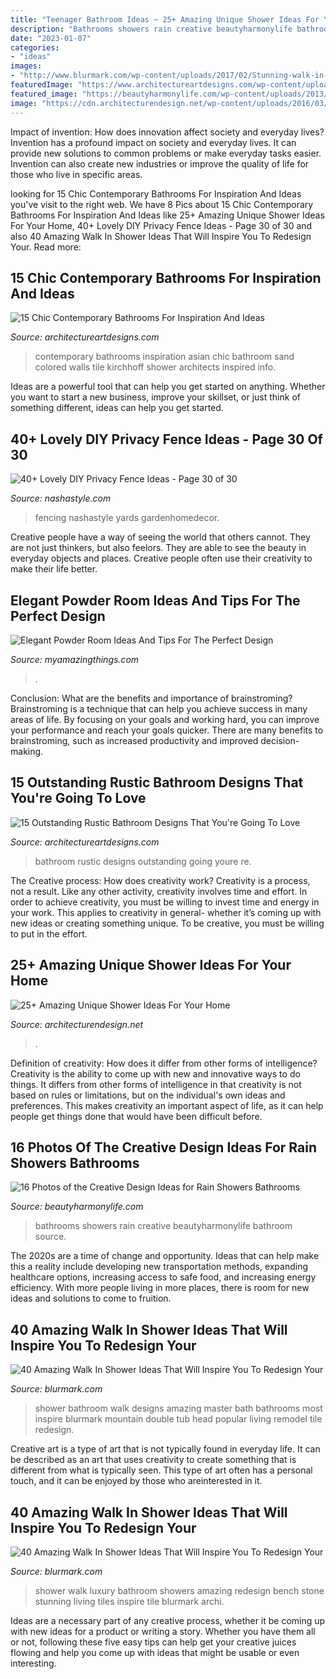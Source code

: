 ```yaml
---
title: "Teenager Bathroom Ideas ~ 25+ Amazing Unique Shower Ideas For Your Home"
description: "Bathrooms showers rain creative beautyharmonylife bathroom source"
date: "2023-01-07"
categories:
- "ideas"
images:
- "http://www.blurmark.com/wp-content/uploads/2017/02/Stunning-walk-in-shower.jpg"
featuredImage: "https://www.architectureartdesigns.com/wp-content/uploads/2015/02/15-Chic-Contemporary-Bathrooms-For-Inspiration-And-Ideas-12-630x936.jpg"
featured_image: "https://beautyharmonylife.com/wp-content/uploads/2013/09/Contemporary-Bathroom-Ideas.jpg"
image: "https://cdn.architecturendesign.net/wp-content/uploads/2016/03/AD-Amazing-Unique-Shower-Ideas-For-Your-Home-20.jpg"
---
```



Impact of invention: How does innovation affect society and everyday lives?
Invention has a profound impact on society and everyday lives. It can provide new solutions to common problems or make everyday tasks easier. Invention can also create new industries or improve the quality of life for those who live in specific areas.

	

		
looking for 15 Chic Contemporary Bathrooms For Inspiration And Ideas you've visit to the right web. We have 8 Pics about 15 Chic Contemporary Bathrooms For Inspiration And Ideas like 25+ Amazing Unique Shower Ideas For Your Home, 40+ Lovely DIY Privacy Fence Ideas - Page 30 of 30 and also 40 Amazing Walk In Shower Ideas That Will Inspire You To Redesign Your. Read more:
		
    
## 15 Chic Contemporary Bathrooms For Inspiration And Ideas

<img loading=lazy src="https://www.architectureartdesigns.com/wp-content/uploads/2015/02/15-Chic-Contemporary-Bathrooms-For-Inspiration-And-Ideas-12-630x936.jpg" onerror="this.onerror=null;this.src='https://tse4.mm.bing.net/th?id=OIP.lf2dCk2Yn0tjeOmlNzaP1AHaLA&amp;pid=15.1';" alt="15 Chic Contemporary Bathrooms For Inspiration And Ideas">

_Source: architectureartdesigns.com_

>contemporary bathrooms inspiration asian chic bathroom sand colored walls tile kirchhoff shower architects inspired info. 

	

Ideas are a powerful tool that can help you get started on anything. Whether you want to start a new business, improve your skillset, or just think of something different, ideas can help you get started.

    
## 40+ Lovely DIY Privacy Fence Ideas - Page 30 Of 30

<img loading=lazy src="https://nashastyle.com/wp-content/uploads/2018/09/40-Lovely-DIY-Privacy-Fence-Ideas-36.jpg" onerror="this.onerror=null;this.src='https://tse3.mm.bing.net/th?id=OIP.2L8colIVTLGSvSavED35kAHaJ4&amp;pid=15.1';" alt="40+ Lovely DIY Privacy Fence Ideas - Page 30 of 30">

_Source: nashastyle.com_

>fencing nashastyle yards gardenhomedecor. 

	

Creative people have a way of seeing the world that others cannot. They are not just thinkers, but also feelors. They are able to see the beauty in everyday objects and places. Creative people often use their creativity to make their life better.

    
## Elegant Powder Room Ideas And Tips For The Perfect Design

<img loading=lazy src="https://myamazingthings.com/wp-content/uploads/2017/10/powder-room-3-.jpg" onerror="this.onerror=null;this.src='https://tse3.mm.bing.net/th?id=OIP.GeoB7LDJx8mRkSKZQQefpAHaLH&amp;pid=15.1';" alt="Elegant Powder Room Ideas And Tips For The Perfect Design">

_Source: myamazingthings.com_

>. 

	

Conclusion: What are the benefits and importance of brainstroming?
Brainstroming is a technique that can help you achieve success in many areas of life. By focusing on your goals and working hard, you can improve your performance and reach your goals quicker. There are many benefits to brainstroming, such as increased productivity and improved decision-making.

    
## 15 Outstanding Rustic Bathroom Designs That You&#039;re Going To Love

<img loading=lazy src="http://www.architectureartdesigns.com/wp-content/uploads/2015/08/15-Outstanding-Rustic-Bathroom-Designs-That-Youre-Going-To-Love-10.jpg" onerror="this.onerror=null;this.src='https://tse4.mm.bing.net/th?id=OIP.vRA3bfq1qEo-YfTbTH5nqADWEs&amp;pid=15.1';" alt="15 Outstanding Rustic Bathroom Designs That You&#039;re Going To Love">

_Source: architectureartdesigns.com_

>bathroom rustic designs outstanding going youre re. 

	

The Creative process: How does creativity work?
Creativity is a process, not a result. Like any other activity, creativity involves time and effort. In order to achieve creativity, you must be willing to invest time and energy in your work. This applies to creativity in general- whether it’s coming up with new ideas or creating something unique. To be creative, you must be willing to put in the effort.

    
## 25+ Amazing Unique Shower Ideas For Your Home

<img loading=lazy src="https://cdn.architecturendesign.net/wp-content/uploads/2016/03/AD-Amazing-Unique-Shower-Ideas-For-Your-Home-20.jpg" onerror="this.onerror=null;this.src='https://tse3.mm.bing.net/th?id=OIP._1EGxbUjhxBi75P-HWNKVgHaLH&amp;pid=15.1';" alt="25+ Amazing Unique Shower Ideas For Your Home">

_Source: architecturendesign.net_

>. 

	

Definition of creativity: How does it differ from other forms of intelligence?
Creativity is the ability to come up with new and innovative ways to do things. It differs from other forms of intelligence in that creativity is not based on rules or limitations, but on the individual's own ideas and preferences. This makes creativity an important aspect of life, as it can help people get things done that would have been difficult before.

    
## 16 Photos Of The Creative Design Ideas For Rain Showers Bathrooms

<img loading=lazy src="https://beautyharmonylife.com/wp-content/uploads/2013/09/Contemporary-Bathroom-Ideas.jpg" onerror="this.onerror=null;this.src='https://tse3.mm.bing.net/th?id=OIP.BsMmfPAcfHytDifLUkyk9gHaLJ&amp;pid=15.1';" alt="16 Photos of the Creative Design Ideas for Rain Showers Bathrooms">

_Source: beautyharmonylife.com_

>bathrooms showers rain creative beautyharmonylife bathroom source. 

	

The 2020s are a time of change and opportunity. Ideas that can help make this a reality include developing new transportation methods, expanding healthcare options, increasing access to safe food, and increasing energy efficiency. With more people living in more places, there is room for new ideas and solutions to come to fruition.

    
## 40 Amazing Walk In Shower Ideas That Will Inspire You To Redesign Your

<img loading=lazy src="http://www.blurmark.com/wp-content/uploads/2017/02/Ginormous-shower.jpg" onerror="this.onerror=null;this.src='https://tse3.mm.bing.net/th?id=OIP.JzAeUEwbqxS_fqgBdVyyKgHaLH&amp;pid=15.1';" alt="40 Amazing Walk In Shower Ideas That Will Inspire You To Redesign Your">

_Source: blurmark.com_

>shower bathroom walk designs amazing master bath bathrooms most inspire blurmark mountain double tub head popular living remodel tile redesign. 

	

Creative art is a type of art that is not typically found in everyday life. It can be described as an art that uses creativity to create something that is different from what is typically seen. This type of art often has a personal touch, and it can be enjoyed by those who areinterested in it.

    
## 40 Amazing Walk In Shower Ideas That Will Inspire You To Redesign Your

<img loading=lazy src="http://www.blurmark.com/wp-content/uploads/2017/02/Stunning-walk-in-shower.jpg" onerror="this.onerror=null;this.src='https://tse3.mm.bing.net/th?id=OIP.SS7f1IWzkH7khWoPT4WyuQHaJ4&amp;pid=15.1';" alt="40 Amazing Walk In Shower Ideas That Will Inspire You To Redesign Your">

_Source: blurmark.com_

>shower walk luxury bathroom showers amazing redesign bench stone stunning living tiles inspire tile blurmark archi. 

	

Ideas are a necessary part of any creative process, whether it be coming up with new ideas for a product or writing a story. Whether you have them all or not, following these five easy tips can help get your creative juices flowing and help you come up with ideas that might be usable or even interesting.

